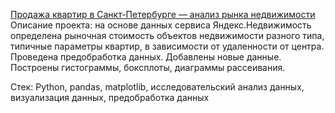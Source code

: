 
[Продажа квартир в Санкт-Петербурге — анализ рынка недвижимости]([http://www.ur.ac.rw](https://github.com/marinalyalyuhina/apartment-ads-research)) 
Описание проекта: на основе данных сервиса Яндекс.Недвижимость определена рыночная стоимость
объектов недвижимости разного типа, типичные параметры квартир, в зависимости от
удаленности от центра. Проведена предобработка данных. Добавлены новые данные.
Построены гистограммы, боксплоты, диаграммы рассеивания.

Стек: Python, pandas, matplotlib, исследовательский анализ данных, визуализация данных, предобработка данных
